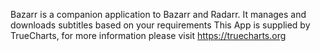 Bazarr is a companion application to Bazarr and Radarr. It manages and downloads subtitles based on your requirements
This App is supplied by TrueCharts, for more information please visit https://truecharts.org

